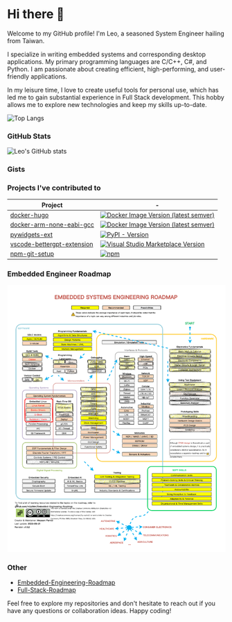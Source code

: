 # Hi there 👋

Welcome to my GitHub profile! I'm Leo, a seasoned System Engineer hailing from Taiwan.

I specialize in writing embedded systems and corresponding desktop applications. My primary programming languages are C/C++, C#, and Python. I am passionate about creating efficient, high-performing, and user-friendly applications.

In my leisure time, I love to create useful tools for personal use, which has led me to gain substantial experience in Full Stack development. This hobby allows me to explore new technologies and keep my skills up-to-date.

![Top Langs](https://github-readme-stats.vercel.app/api/top-langs/?username=leoli0605&show_icons=true&theme=radical)

### GitHub Stats

![Leo's GitHub stats](https://github-readme-stats.vercel.app/api?username=leoli0605&show_icons=true&theme=radical)

### Gists

<!-- GISTS_START -->


<!-- GISTS_END -->

### Projects I've contributed to

| Project                                                                               | -                                                                                                                                                                               |
| ------------------------------------------------------------------------------------- | ------------------------------------------------------------------------------------------------------------------------------------------------------------------------------- |
| [docker-hugo](https://github.com/leoli0605/docker-hugo)                               | [![Docker Image Version (latest semver)](https://img.shields.io/docker/v/jafee201153/hugo?sort=semver)](https://hub.docker.com/r/jafee201153/hugo)                              |
| [docker-arm-none-eabi-gcc](https://github.com/leoli0605/docker-arm-none-eabi-gcc)     | [![Docker Image Version (latest semver)](https://img.shields.io/docker/v/jafee201153/arm-none-eabi-gcc?sort=semver)](https://hub.docker.com/r/jafee201153/arm-none-eabi-gcc)    |
| [pywidgets-ext](https://github.com/leoli0605/pywidgets-ext)                           | [![PyPI - Version](https://img.shields.io/pypi/v/pywidgets-ext)](https://pypi.org/project/pywidgets-ext/)                                                                       |
| [vscode-bettergpt-extension](https://github.com/leoli0605/vscode-bettergpt-extension) | [![Visual Studio Marketplace Version](https://img.shields.io/visual-studio-marketplace/v/LeoLi.bettergpt)](https://marketplace.visualstudio.com/items?itemName=LeoLi.bettergpt) |
| [npm-git-setup](https://github.com/leoli0605/npm-git-setup)                           | [![npm](https://img.shields.io/npm/v/@leoli0605/git-setup)](https://www.npmjs.com/package/@leoli0605/git-setup)                                                                 |

### Embedded Engineer Roadmap

[![Embedded Engineer Roadmap](./assets/Embedded-Engineering-Roadmap.drawio.png)](https://github.com/m3y54m/Embedded-Engineering-Roadmap)

### Other

- [Embedded-Engineering-Roadmap](https://github.com/m3y54m/Embedded-Engineering-Roadmap)
- [Full-Stack-Roadmap](https://roadmap.sh/full-stack)

Feel free to explore my repositories and don't hesitate to reach out if you have any questions or collaboration ideas. Happy coding!
